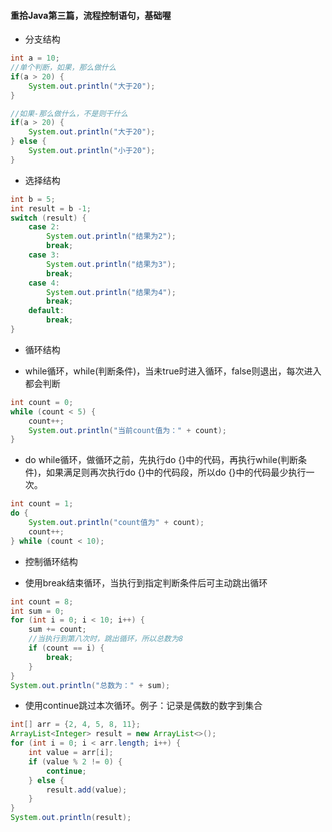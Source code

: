 #### 重拾Java第三篇，流程控制语句，基础喔

- 分支结构
```java
int a = 10;
//单个判断，如果，那么做什么
if(a > 20) {
    System.out.println("大于20");
}

//如果-那么做什么，不是则干什么
if(a > 20) {
    System.out.println("大于20");
} else {
    System.out.println("小于20");
}
```

- 选择结构
```java
int b = 5;
int result = b -1;
switch (result) {
    case 2:
        System.out.println("结果为2");
        break;
    case 3:
        System.out.println("结果为3");
        break;
    case 4:
        System.out.println("结果为4");
        break;
    default:
        break;
}
```

- 循环结构

* while循环，while(判断条件)，当未true时进入循环，false则退出，每次进入都会判断

```java
int count = 0;
while (count < 5) {
    count++;
    System.out.println("当前count值为：" + count);
}
```

* do while循环，做循环之前，先执行do {}中的代码，再执行while(判断条件)，如果满足则再次执行do {}中的代码段，所以do {}中的代码最少执行一次。

```java
int count = 1;
do {
    System.out.println("count值为" + count);
    count++;
} while (count < 10);
```

- 控制循环结构

* 使用break结束循环，当执行到指定判断条件后可主动跳出循环

```java
int count = 8;
int sum = 0;
for (int i = 0; i < 10; i++) {
    sum += count;
    //当执行到第八次时，跳出循环，所以总数为8
    if (count == i) {
        break;
    }
}
System.out.println("总数为：" + sum);
```

* 使用continue跳过本次循环。例子：记录是偶数的数字到集合

```java
int[] arr = {2, 4, 5, 8, 11};
ArrayList<Integer> result = new ArrayList<>();
for (int i = 0; i < arr.length; i++) {
    int value = arr[i];
    if (value % 2 != 0) {
        continue;
    } else {
        result.add(value);
    }
}
System.out.println(result);
```